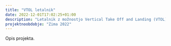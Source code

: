 ```yaml
---
title: "VTOL letalnik"
date: 2022-12-01T17:02:25+01:00
description: "Letalnik z možnostjo Vertical Take Off and Landing (VTOL)."
projektnoobdobje: "Zima 2022"
---
```

Opis projekta.